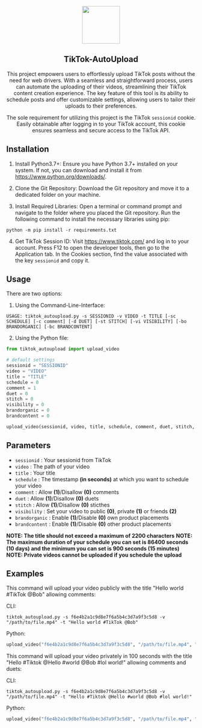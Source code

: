 
<p align="center">
  <img src="https://img.freepik.com/vektoren-premium/tik-tok-logo_578229-290.jpg" height=100>

</p>

<div align="center">
  
## TikTok-AutoUpload

This project empowers users to effortlessly upload TikTok posts without the need for web drivers. With a seamless and straightforward process, users can automate the uploading of their videos, streamlining their TikTok content creation experience. The key feature of this tool is its ability to schedule posts and offer customizable settings, allowing users to tailor their uploads to their preferences.

The sole requirement for utilizing this project is the TikTok ```sessionid``` cookie. Easily obtainable after logging in to your TikTok account, this cookie ensures seamless and secure access to the TikTok API.
</div>


## Installation

1. Install Python3.7+:
Ensure you have Python 3.7+ installed on your system. If not, you can download and install it from https://www.python.org/downloads/.

2. Clone the Git Repository:
Download the Git repository and move it to a dedicated folder on your machine.

3. Install Required Libraries:
Open a terminal or command prompt and navigate to the folder where you placed the Git repository. Run the following command to install the necessary libraries using pip:
```
python -m pip install -r requirements.txt
```

4. Get TikTok Session ID:
Visit https://www.tiktok.com/ and log in to your account.
Press F12 to open the developer tools, then go to the Application tab.
In the Cookies section, find the value associated with the key ```sessionid``` and copy it.

    
## Usage

There are two options:

1) Using the Command-Line-Interface: 

```
USAGE: tiktok_autoupload.py -s SESSIONID -v VIDEO -t TITLE [-sc SCHEDULE] [-c comment] [-d DUET] [-st STITCH] [-vi VISIBILITY] [-bo BRANDORGANIC] [-bc BRANDCONTENT]
```

2) Using the Python file:
```python
from tiktok_autoupload import upload_video

# default settings
sessionid = "SESSIONID"
video = "VIDEO"
title = "TITLE"
schedule = 0
comment = 1
duet = 0
stitch = 0
visibility = 0
brandorganic = 0
brandcontent = 0

upload_video(sessionid, video, title, schedule, comment, duet, stitch, visibility, brandorganic, brandcontent)
```


## Parameters

- ```sessionid``` : Your sessionid from TikTok
- ```video``` : The path of your video
- ```title``` : Your title
- ```schedule``` : The timestamp **(in seconds)** at which you want to schedule your video
- ```comment``` : Allow **(1)**/Disallow **(0)** comments
- ```duet``` : Allow **(1)**/Disallow **(0)** duets
- ```stitch``` : Allow **(1)**/Disallow **(0)** sticthes
- ```visibility``` : Set your video to public **(0)**, private **(1)** or friends **(2)**
- ```brandorganic``` : Enable **(1)**/Disable **(0)** own product placements
- ```brandcontent``` : Enable **(1)**/Disable **(0)** other product placements

**NOTE: The title should not exceed a maximum of 2200 characters**
**NOTE: The maximum duration of your schedule you can set is 86400 seconds (10 days) and the minimum you can set is 900 seconds (15 minutes)**
**NOTE: Private videos cannot be uploaded if you schedule the upload**
## Examples

This command will upload your video publicly with the title "Hello world #TikTok @Bob" allowing comments:

CLI:
```
tiktok_autoupload.py -s f6e4b2a1c9d8e7f6a5b4c3d7a9f3c5d8 -v "/path/to/file.mp4" -t "Hello world #TikTok @Bob"
```

Python:
```python
upload_video("f6e4b2a1c9d8e7f6a5b4c3d7a9f3c5d8", "/path/to/file.mp4", "Hello world #TikTok @Bob")
```

This command will upload your video privately in 100 seconds with the title "Hello #Tiktok @Hello #world @Bob #lol world!" allowing comments and duets:

CLI:
```
tiktok_autoupload.py -s f6e4b2a1c9d8e7f6a5b4c3d7a9f3c5d8 -v "/path/to/file.mp4" -t "Hello #Tiktok @Hello #world @Bob #lol world!"
```

Python:
```python
upload_video("f6e4b2a1c9d8e7f6a5b4c3d7a9f3c5d8", "/path/to/file.mp4", "Hello #Tiktok @Hello #world @Bob #lol world!", duet=1, visibility=1, schedule=100)
```

